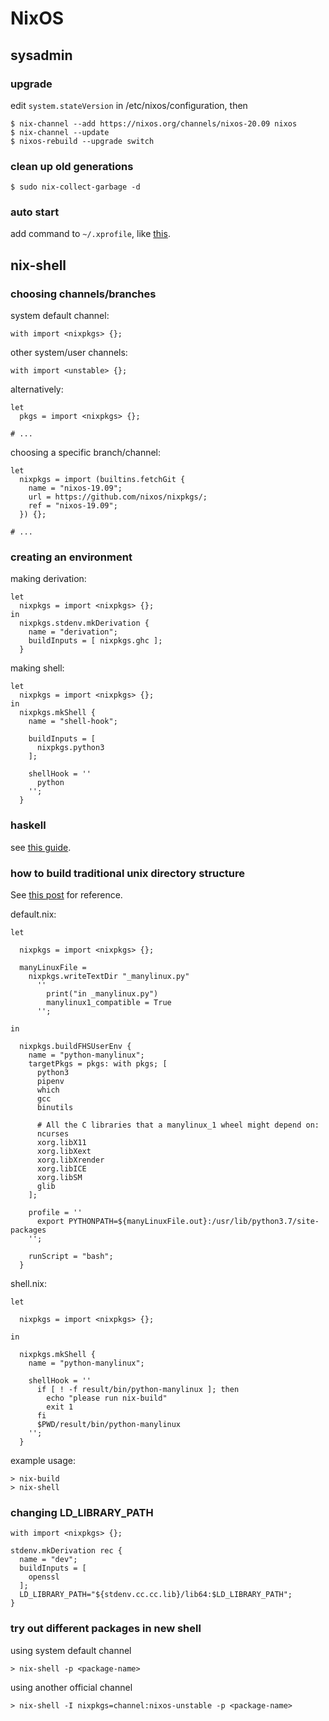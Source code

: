 # NixOS

## sysadmin

### upgrade

edit `system.stateVersion` in /etc/nixos/configuration, then
```
$ nix-channel --add https://nixos.org/channels/nixos-20.09 nixos
$ nix-channel --update
$ nixos-rebuild --upgrade switch
```

### clean up old generations

```
$ sudo nix-collect-garbage -d
```

### auto start

add command to `~/.xprofile`, like [this](https://wiki.archlinux.org/index.php/Xprofile).

## nix-shell

### choosing channels/branches

system default channel:
```
with import <nixpkgs> {};
```

other system/user channels:
```
with import <unstable> {};
```

alternatively:

```
let
  pkgs = import <nixpkgs> {};

# ...
```

choosing a specific branch/channel:
```
let
  nixpkgs = import (builtins.fetchGit {
    name = "nixos-19.09";
    url = https://github.com/nixos/nixpkgs/;
    ref = "nixos-19.09";
  }) {};

# ...
```

### creating an environment

making derivation:
```
let
  nixpkgs = import <nixpkgs> {};
in
  nixpkgs.stdenv.mkDerivation {
    name = "derivation";
    buildInputs = [ nixpkgs.ghc ];
  }
```

making shell:
```
let
  nixpkgs = import <nixpkgs> {};
in
  nixpkgs.mkShell {
    name = "shell-hook";

    buildInputs = [
      nixpkgs.python3
    ];

    shellHook = ''
      python
    '';
  }
```

### haskell

see [this guide](https://github.com/Gabriel439/haskell-nix).

### how to build traditional unix directory structure

See [this post](https://sid-kap.github.io/posts/2018-03-08-nix-pipenv.html) for reference.

default.nix:
```
let

  nixpkgs = import <nixpkgs> {};

  manyLinuxFile =
    nixpkgs.writeTextDir "_manylinux.py"
      ''
        print("in _manylinux.py")
        manylinux1_compatible = True
      '';

in

  nixpkgs.buildFHSUserEnv {
    name = "python-manylinux";
    targetPkgs = pkgs: with pkgs; [
      python3
      pipenv
      which
      gcc
      binutils

      # All the C libraries that a manylinux_1 wheel might depend on:
      ncurses
      xorg.libX11
      xorg.libXext
      xorg.libXrender
      xorg.libICE
      xorg.libSM
      glib
    ];

    profile = ''
      export PYTHONPATH=${manyLinuxFile.out}:/usr/lib/python3.7/site-packages
    '';

    runScript = "bash";
  }
```

shell.nix:
```
let

  nixpkgs = import <nixpkgs> {};

in

  nixpkgs.mkShell {
    name = "python-manylinux";

    shellHook = ''
      if [ ! -f result/bin/python-manylinux ]; then
        echo "please run nix-build"
        exit 1
      fi
      $PWD/result/bin/python-manylinux
    '';
  }
```

example usage:
```
> nix-build
> nix-shell
```

### changing LD\_LIBRARY\_PATH

```
with import <nixpkgs> {};

stdenv.mkDerivation rec {
  name = "dev";
  buildInputs = [
    openssl
  ];
  LD_LIBRARY_PATH="${stdenv.cc.cc.lib}/lib64:$LD_LIBRARY_PATH";
}
```

### try out different packages in new shell

using system default channel
```
> nix-shell -p <package-name>
```

using another official channel
```
> nix-shell -I nixpkgs=channel:nixos-unstable -p <package-name>
```

